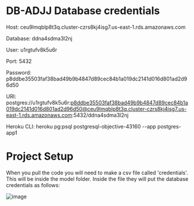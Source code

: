 # DB-ADJJ Database credentials

Host: ceu9lmqblp8t3q.cluster-czrs8kj4isg7.us-east-1.rds.amazonaws.com

Database: ddna4sdma3l2nj

User: u1rgtufv8k5u6r

Port: 5432

Password: p8ddbe35503faf38bad49b9b4847d89cec84b1a019dc2141d016d801ad2d96d50

URI: postgres://u1rgtufv8k5u6r:p8ddbe35503faf38bad49b9b4847d89cec84b1a019dc2141d016d801ad2d96d50@ceu9lmqblp8t3q.cluster-czrs8kj4isg7.us-east-1.rds.amazonaws.com:5432/ddna4sdma3l2nj

Heroku CLI: heroku pg:psql postgresql-objective-43160 --app postgres-app1

# Project Setup
When you pull the code you will need to make a csv file called 'credentials'. This will be inside the model folder. Inside the file they will put the database credentials as follows:

![image](https://github.com/CIIC4060-ICOM5016-SPRING-2024/hotel-analytical-system-adjj/assets/95184925/83214ec8-01b5-43a6-a08b-dc98b2246fda)


